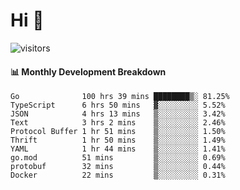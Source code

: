 # Hi 👋
 
![visitors](https://visitor-badge.glitch.me/badge?page_id=sorcererxw.sorcererx)

#### 📊 Monthly Development Breakdown

<!--START_SECTION:waka-->
```text
Go              100 hrs 39 mins ████████▒░ 81.25%
TypeScript      6 hrs 50 mins   ▓░░░░░░░░░ 5.52%
JSON            4 hrs 13 mins   ▒░░░░░░░░░ 3.42%
Text            3 hrs 2 mins    ▒░░░░░░░░░ 2.46%
Protocol Buffer 1 hr 51 mins    ▒░░░░░░░░░ 1.50%
Thrift          1 hr 50 mins    ▒░░░░░░░░░ 1.49%
YAML            1 hr 44 mins    ▒░░░░░░░░░ 1.41%
go.mod          51 mins         ▒░░░░░░░░░ 0.69%
protobuf        32 mins         ▒░░░░░░░░░ 0.44%
Docker          22 mins         ▒░░░░░░░░░ 0.31%
```
<!--END_SECTION:waka-->
